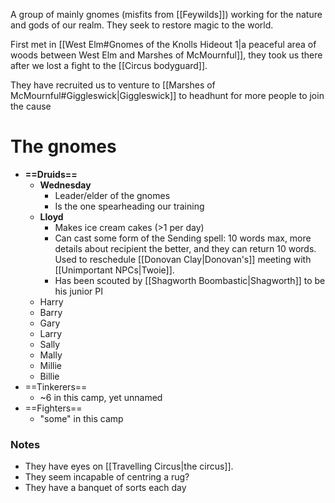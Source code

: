A group of mainly gnomes (misfits from [[Feywilds]]) working for the nature and gods of our realm. They seek to restore magic to the world.

First met in [[West Elm#Gnomes of the Knolls Hideout 1|a peaceful area of woods between West Elm and Marshes of McMournful]], they took us there after we lost a fight to the [[Circus bodyguard]].

They have recruited us to venture to [[Marshes of McMournful#Giggleswick|Giggleswick]] to headhunt for more people to join the cause

# The gnomes

- **==Druids==**
	- **Wednesday**
		- Leader/elder of the gnomes
		- Is the one spearheading our training
	- **Lloyd**
		- Makes ice cream cakes (>1 per day)
		- Can cast some form of the Sending spell:
			10 words max, more details about recipient the better, and they can return 10 words. Used to reschedule [[Donovan Clay|Donovan's]] meeting with [[Unimportant NPCs|Twoie]].
		- Has been scouted by [[Shagworth Boombastic|Shagworth]] to be his junior PI
	- Harry
	- Barry
	- Gary
	- Larry
	- Sally
	- Mally
	- Millie
	- Billie
- ==Tinkerers==
	- ~6 in this camp, yet unnamed
- ==Fighters==
	- "some" in this camp

### Notes
- They have eyes on [[Travelling Circus|the circus]].
- They seem incapable of centring a rug?
- They have a banquet of sorts each day